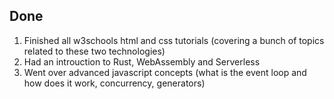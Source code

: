## Done

1. Finished all w3schools html and css tutorials (covering a bunch of topics related to these two technologies) 
2. Had an introuction to Rust, WebAssembly and Serverless
3. Went over advanced javascript concepts (what is the event loop and how does it work, concurrency, generators)
